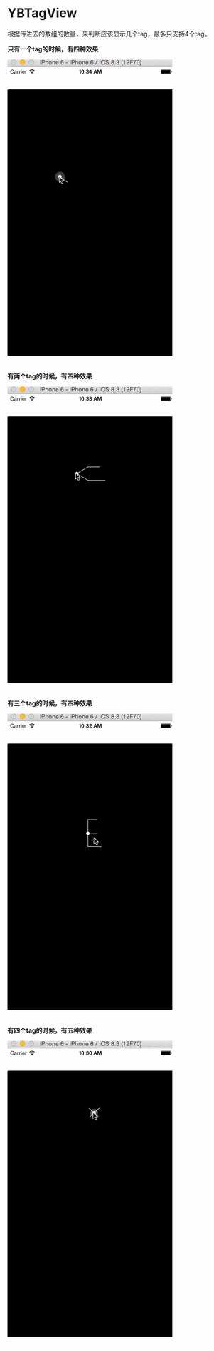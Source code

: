 # YBTagView

根据传进去的数组的数量，来判断应该显示几个tag，最多只支持4个tag。

  **只有一个tag的时候，有四种效果**

![截图](https://raw.githubusercontent.com/wangyingbo/YBTagView/master/ScreenShot/gif.gif)



  **有两个tag的时候，有四种效果**
  
![截图](https://raw.githubusercontent.com/wangyingbo/YBTagView/master/ScreenShot/gif2.gif)



  **有三个tag的时候，有四种效果**
  
![截图](https://raw.githubusercontent.com/wangyingbo/YBTagView/master/ScreenShot/gif3.gif)



  **有四个tag的时候，有五种效果**
  
![截图](https://raw.githubusercontent.com/wangyingbo/YBTagView/master/ScreenShot/gif4.gif)

